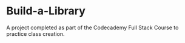 # Build-a-Library
A project completed as part of the Codecademy Full Stack Course to practice class creation.
